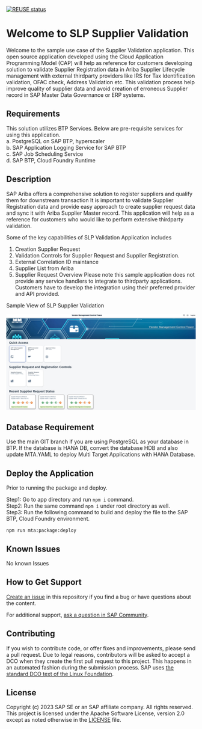 [![REUSE status](https://api.reuse.software/badge/github.com/SAP-samples/liteinventorymanagement)](https://api.reuse.software/info/github.com/SAP-samples/liteinventorymanagement)

# Welcome to SLP Supplier Validation
Welcome to the sample use case of the Supplier Validation application. This open source application developed using the Cloud Application Programming Model (CAP) will help as reference for customers developing solution to validate Supplier Registration data in Ariba Supplier Lifecycle management with external thirdparty providers like IRS for Tax Identification validation, OFAC check, Address Validation etc.
This validation process help improve quality of supplier data and avoid creation of erroneous Supplier record in SAP Master Data Governance or ERP systems.

## Requirements
This solution utilizes BTP Services. Below are pre-requisite services for using this application. \
a. PostgreSQL on SAP BTP, hyperscaler \
b. SAP Application Logging Service for SAP BTP \
c. SAP Job Scheduling Service \
d. SAP BTP, Cloud Foundry Runtime

## Description
SAP Ariba offers a comprehensive solution to register suppliers and qualify them for downstream transaction It is important to validate Supplier Registration data and provide easy approach to create supplier request data and sync it with Ariba Supplier Master record. This application will help as a reference for customers who would like to perform extensive thirdparty validation.

Some of the key capabilities of SLP Validation Application includes 
1. Creation Supplier Request
2. Validation Controls for Supplier Request and Supplier Registration.
3. External Correlation ID maintance 
4. Supplier List from Ariba
5. Supplier Request Overview
Please note this sample application does not provide any service handlers to integrate to thirdparty applications. Customers have to develop the integration using their preferred provider and API provided. 

Sample View of SLP Supplier Validation

![Reference Image](/slpvalidation.jpg)

## Database Requirement
Use the main GIT branch if you are using PostgreSQL as your database in BTP. If the database is HANA DB, convert the database HDB and also update MTA.YAML to deploy Multi Target Applications with HANA Database.

## Deploy the Application
Prior to running the package and deploy.

Step1: Go to app directory and run `npm i` command.\
Step2: Run the same command `npm i` under root directory as well.\
Step3: Run the following command to build and deploy the file to the SAP BTP, Cloud Foundry environment.

```
npm run mta:package:deploy
```

## Known Issues
No known Issues

## How to Get Support
[Create an issue](https://github.com/SAP-samples/liteinventorymanagement/issues) in this repository if you find a bug or have questions about the content.
 
For additional support, [ask a question in SAP Community](https://answers.sap.com/questions/ask.html).

## Contributing
If you wish to contribute code, or offer fixes and improvements, please send a pull request. Due to legal reasons, contributors will be asked to accept a DCO when they create the first pull request to this project. This happens in an automated fashion during the submission process. SAP uses [the standard DCO text of the Linux Foundation](https://developercertificate.org/).

## License
Copyright (c) 2023 SAP SE or an SAP affiliate company. All rights reserved. This project is licensed under the Apache Software License, version 2.0 except as noted otherwise in the [LICENSE](LICENSE) file.